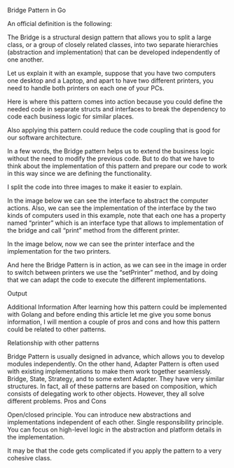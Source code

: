 Bridge Pattern in Go

An official definition is the following:

The Bridge is a structural design pattern that allows you to split a large class, or a group of closely related classes, into two separate hierarchies (abstraction and implementation) that can be developed independently of one another.

Let us explain it with an example, suppose that you have two computers one desktop and a Laptop, and apart to have two different printers, you need to handle both printers on each one of your PCs.

Here is where this pattern comes into action because you could define the needed code in separate structs and interfaces to break the dependency to code each business logic for similar places.

Also applying this pattern could reduce the code coupling that is good for our software architecture.

In a few words, the Bridge pattern helps us to extend the business logic without the need to modify the previous code. But to do that we have to think about the implementation of this pattern and prepare our code to work in this way since we are defining the functionality.

I split the code into three images to make it easier to explain.

In the image below we can see the interface to abstract the computer actions. Also, we can see the implementation of the interface by the two kinds of computers used in this example, note that each one has a property named “printer” which is an interface type that allows to implementation of the bridge and call “print” method from the different printer.


In the image below, now we can see the printer interface and the implementation for the two printers.


And here the Bridge Pattern is in action, as we can see in the image in order to switch between printers we use the “setPrinter” method, and by doing that we can adapt the code to execute the different implementations.


Output


Additional Information
After learning how this pattern could be implemented with Golang and before ending this article let me give you some bonus information, I will mention a couple of pros and cons and how this pattern could be related to other patterns.

Relationship with other patterns

Bridge Pattern is usually designed in advance, which allows you to develop modules independently. On the other hand, Adapter Pattern is often used with existing implementations to make them work together seamlessly.
Bridge, State, Strategy, and to some extent Adapter. They have very similar structures. In fact, all of these patterns are based on composition, which consists of delegating work to other objects. However, they all solve different problems.
Pros and Cons

Open/closed principle. You can introduce new abstractions and implementations independent of each other.
Single responsibility principle. You can focus on high-level logic in the abstraction and platform details in the implementation.

It may be that the code gets complicated if you apply the pattern to a very cohesive class.